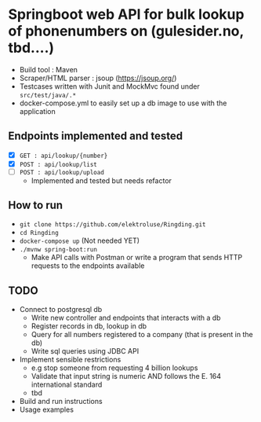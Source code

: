 # Springboot web API for bulk lookup of phonenumbers on (gulesider.no, tbd....)
- Build tool : Maven
- Scraper/HTML parser : jsoup (https://jsoup.org/)
- Testcases written with Junit and MockMvc found under `src/test/java/.*`
- docker-compose.yml to easily set up a db image to use with the application

## Endpoints implemented and tested
- [x] `GET : api/lookup/{number}`
- [x] `POST : api/lookup/list`
- [ ] `POST : api/lookup/upload`
  - Implemented and tested but needs refactor


## How to run
- `git clone https://github.com/elektroluse/Ringding.git`
- `cd Ringding`
- `docker-compose up` (Not needed YET)
- `./mvnw spring-boot:run`
  - Make API calls with Postman or write a program that sends HTTP requests to the endpoints available 

## TODO
- Connect to postgresql db 
  - Write new controller and endpoints that interacts with a db
  - Register records in db, lookup in db
  - Query for all numbers registered to a company (that is present in the db)
  - Write sql queries using JDBC API
- Implement sensible restrictions
  - e.g stop someone from requesting 4 billion lookups
  - Validate that input string is numeric AND follows the E. 164 international standard
  - tbd
- Build and run instructions
- Usage examples